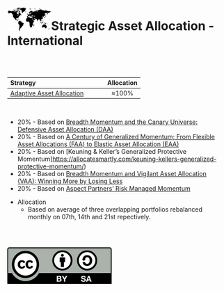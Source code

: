 <a name="top"> </a> <img align='left' alt='Logo' src='./files/world.svg' width='20%'>
                      
# Strategic Asset Allocation - International

<br/>
<br/>

| **Strategy** &nbsp; &nbsp; &nbsp; &nbsp; &nbsp; &nbsp; &nbsp; &nbsp; &nbsp; &nbsp; &nbsp; &nbsp; &nbsp; &nbsp; &nbsp; &nbsp; &nbsp; &nbsp; &nbsp; &nbsp;                           |**Allocation**|
|:------------------------------------------------------|:------------:|
| <a href="#aa"> Adaptive Asset Allocation </a>         |     ≈100%    |

<br/>

* 20% - Based on [Breadth Momentum and the Canary Universe: Defensive Asset Allocation (DAA)](https://papers.ssrn.com/sol3/papers.cfm?abstract_id=3212862)
* 20% - Based on [A Century of Generalized Momentum; From Flexible Asset Allocations (FAA) to Elastic Asset Allocation (EAA)](https://papers.ssrn.com/sol3/papers.cfm?abstract_id=2543979)
* 20% - Based on [Keuning & Keller’s Generalized Protective Momentum]https://allocatesmartly.com/keuning-kellers-generalized-protective-momentum/)
* 20% - Based on [Breadth Momentum and Vigilant Asset Allocation (VAA): Winning More by Losing Less](https://papers.ssrn.com/sol3/papers.cfm?abstract_id=3002624)
* 20% - Based on [Aspect Partners’ Risk Managed Momentum](https://allocatesmartly.com/aspect-partners-risk-managed-momentum/)

- Allocation 
    - Based on average of three overlapping portfolios rebalanced monthly on 07th, 14th and 21st repectively.

<br/>
<br/>

![Creative Commons](./files/cc-by-sa.svg)

